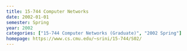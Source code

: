 ```yaml
---
title: 15-744 Computer Networks
date: 2002-01-01
semester: Spring
year: 2002
categories: ["15-744 Computer Networks (Graduate)", "2002 Spring"]
homepage: https://www.cs.cmu.edu/~srini/15-744/S02/
---
```


